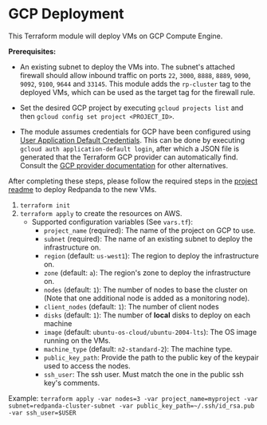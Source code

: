 # GCP Deployment

This Terraform module will deploy VMs on GCP Compute Engine.

**Prerequisites:**

- An existing subnet to deploy the VMs into. The subnet's attached firewall should allow inbound traffic on ports `22`, `3000`, `8888`, `8889`, `9090`, `9092`, `9100`, `9644` and `33145`. This module adds the `rp-cluster` tag to the deployed VMs, which can be used as the target tag for the firewall rule.

- Set the desired GCP project by executing `gcloud projects list` and then `gcloud config set project <PROJECT_ID>`.

- The module assumes credentials for GCP have been configured using 
  [User Application Default Credentials](https://cloud.google.com/sdk/gcloud/reference/auth/application-default). This can be done by executing `gcloud auth application-default login`, after which a JSON file is generated that the Terraform GCP provider can automatically find. Consult the [GCP provider documentation](https://registry.terraform.io/providers/hashicorp/google/latest/docs/guides/provider_reference) for other alternatives.

After completing these steps, please follow the required steps in the [project readme](../README.md) to deploy Redpanda to the new VMs.

1. `terraform init`
2. `terraform apply` to create the resources on AWS.
    - Supported configuration variables (See `vars.tf`):
        - `project_name` (required): The name of the project on GCP to use.
        - `subnet` (required): The name of an existing subnet to deploy the infrastructure on.
        - `region` (default: `us-west1`): The region to deploy the infrastructure on.
        - `zone` (default: `a`): The region's zone to deploy the infrastructure on.
        - `nodes` (default: `1`): The number of nodes to base the cluster on (Note that one additional node is added as a monitoring node).
        - `client_nodes` (default: `1`): The number of client nodes
        - `disks` (default: `1`): The number of **local** disks to deploy on each machine
        - `image` (default: `ubuntu-os-cloud/ubuntu-2004-lts`): The OS image running on the VMs.
        - `machine_type` (default: `n2-standard-2`): The machine type.
        - `public_key_path`: Provide the path to the public key of the keypair used to access the nodes.
        - `ssh_user`: The ssh user. Must match the one in the public ssh key's comments.

  Example: `terraform apply -var nodes=3 -var project_name=myproject -var subnet=redpanda-cluster-subnet -var public_key_path=~/.ssh/id_rsa.pub -var ssh_user=$USER`
